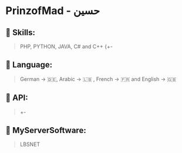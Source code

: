 # **PrinzofMad - حسين**

## 🚀 Skills:

> PHP, PYTHON, JAVA, C# and C++ {+-

## 📒 Language:

> German -> 🇩🇪, Arabic -> 🇱🇧 , French -> 🇫🇷 and English -> 🇬🇧

## 🎲 API:
> +-

## 🧩 MyServerSoftware:
> LBSNET
